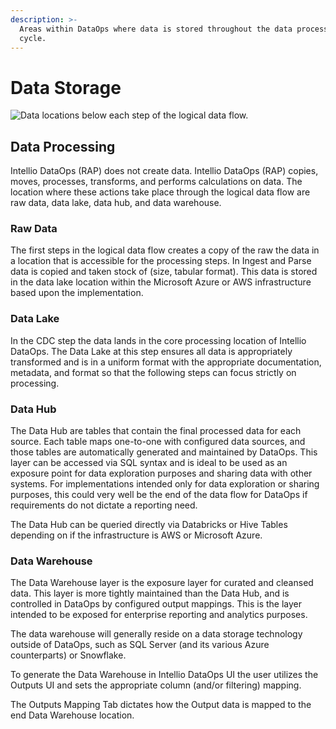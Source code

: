 ```yaml
---
description: >-
  Areas within DataOps where data is stored throughout the data processing life
  cycle.
---
```


# Data Storage

![Data locations below each step of the logical data flow.](../.gitbook/assets/2.0-process-steps.jpg)

## Data Processing

Intellio DataOps \(RAP\) does not create data. Intellio DataOps \(RAP\) copies, moves, processes, transforms, and performs calculations on data. The location where these actions take place through the logical data flow are raw data, data lake, data hub, and data warehouse.

### Raw Data

The first steps in the logical data flow creates a copy of the raw the data in a location that is accessible for the processing steps. In Ingest and Parse data is copied and taken stock of \(size, tabular format\). This data is stored in the data lake location within the Microsoft Azure or AWS infrastructure based upon the implementation. 

### Data Lake

In the CDC step the data lands in the core processing location of Intellio DataOps. The Data Lake at this step ensures all data is appropriately transformed and is in a uniform format with the appropriate documentation, metadata, and format so that the following steps can focus strictly on processing. 

### Data Hub

The Data Hub are tables that contain the final processed data for each source.  Each table maps one-to-one with configured data sources, and those tables are automatically generated and maintained by DataOps.  This layer can be accessed via SQL syntax and is ideal to be used as an exposure point for data exploration purposes and sharing data with other systems.  For implementations intended only for data exploration or sharing purposes, this could very well be the end of the data flow for DataOps if requirements do not dictate a reporting need.

The Data Hub can be queried directly via Databricks or Hive Tables depending on if the infrastructure is AWS or Microsoft Azure.

### Data Warehouse

The Data Warehouse layer is the exposure layer for curated and cleansed data.  This layer is more tightly maintained than the Data Hub, and is controlled in DataOps by configured output mappings.  This is the layer intended to be exposed for enterprise reporting and analytics purposes.

The data warehouse will generally reside on a data storage technology outside of DataOps, such as SQL Server \(and its various Azure counterparts\) or Snowflake.

To generate the Data Warehouse in Intellio DataOps UI the user utilizes the Outputs UI and sets the appropriate column \(and/or filtering\) mapping.

The Outputs Mapping Tab dictates how the Output data is mapped to the end Data Warehouse location.

